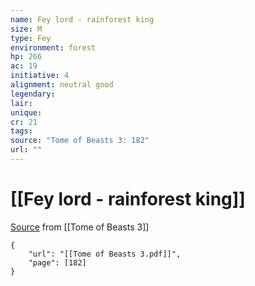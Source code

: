```yaml
---
name: Fey lord - rainforest king
size: M
type: Fey
environment: forest
hp: 266
ac: 19
initiative: 4
alignment: neutral good
legendary: 
lair: 
unique: 
cr: 21
tags: 
source: "Tome of Beasts 3: 182"
url: ""
---
```

# [[Fey lord - rainforest king]]

[Source](zotero://open-pdf/library/items/BLGR9HVR?page=182) from [[Tome of Beasts 3]]

```pdf
{
	"url": "[[Tome of Beasts 3.pdf]]",
	"page": [182]
}
```


